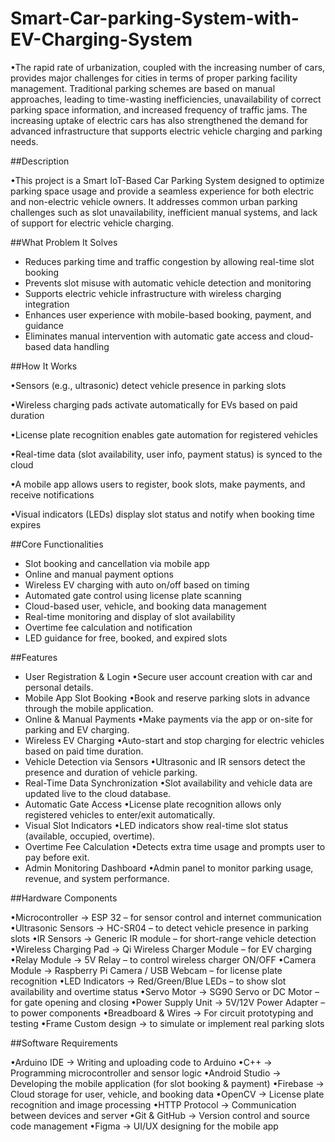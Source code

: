 # Smart-Car-parking-System-with-EV-Charging-System
•The rapid rate of urbanization, coupled with the increasing number of cars, provides major challenges for cities in terms of proper parking facility management. Traditional parking schemes are based on manual approaches, leading to time-wasting inefficiencies, unavailability of correct parking space information, and increased frequency of traffic jams. The increasing uptake of electric cars has also strengthened the demand for advanced infrastructure that supports electric vehicle charging and parking needs.

##Description

•This project is a Smart IoT-Based Car Parking System designed to optimize parking space usage and provide a seamless experience for both electric and non-electric vehicle owners. It addresses common urban parking challenges such as slot unavailability, inefficient manual systems, and lack of support for electric vehicle charging.

##What Problem It Solves
- Reduces parking time and traffic congestion by allowing real-time slot booking
- Prevents slot misuse with automatic vehicle detection and monitoring
- Supports electric vehicle infrastructure with wireless charging integration
- Enhances user experience with mobile-based booking, payment, and guidance
- Eliminates manual intervention with automatic gate access and cloud-based data handling

##How It Works

•Sensors (e.g., ultrasonic) detect vehicle presence in parking slots

•Wireless charging pads activate automatically for EVs based on paid duration

•License plate recognition enables gate automation for registered vehicles

•Real-time data (slot availability, user info, payment status) is synced to the cloud

•A mobile app allows users to register, book slots, make payments, and receive notifications

•Visual indicators (LEDs) display slot status and notify when booking time expires

##Core Functionalities
- Slot booking and cancellation via mobile app
- Online and manual payment options
- Wireless EV charging with auto on/off based on timing
- Automated gate control using license plate scanning
- Cloud-based user, vehicle, and booking data management
- Real-time monitoring and display of slot availability
- Overtime fee calculation and notification
- LED guidance for free, booked, and expired slots

##Features
- User Registration & Login
    •Secure user account creation with car and personal details.
- Mobile App Slot Booking
    •Book and reserve parking slots in advance through the mobile application.
- Online & Manual Payments
    •Make payments via the app or on-site for parking and EV charging.
- Wireless EV Charging
    •Auto-start and stop charging for electric vehicles based on paid time duration.
- Vehicle Detection via Sensors
    •Ultrasonic and IR sensors detect the presence and duration of vehicle parking.
- Real-Time Data Synchronization
    •Slot availability and vehicle data are updated live to the cloud database.
- Automatic Gate Access
    •License plate recognition allows only registered vehicles to enter/exit automatically.
- Visual Slot Indicators
    •LED indicators show real-time slot status (available, occupied, overtime).
- Overtime Fee Calculation
    •Detects extra time usage and prompts user to pay before exit.
- Admin Monitoring Dashboard
    •Admin panel to monitor parking usage, revenue, and system performance.

##Hardware Components

•Microcontroller → ESP 32 – for sensor control and internet communication
•Ultrasonic Sensors → HC-SR04 – to detect vehicle presence in parking slots
•IR Sensors → Generic IR module – for short-range vehicle detection
•Wireless Charging Pad → Qi Wireless Charger Module – for EV charging
•Relay Module → 5V Relay – to control wireless charger ON/OFF
•Camera Module → Raspberry Pi Camera / USB Webcam – for license plate recognition
•LED Indicators → Red/Green/Blue LEDs – to show slot availability and overtime status
•Servo Motor → SG90 Servo or DC Motor – for gate opening and closing
•Power Supply Unit → 5V/12V Power Adapter – to power components
•Breadboard & Wires → For circuit prototyping and testing
•Frame	Custom design → to simulate or implement real parking slots

##Software Requirements

•Arduino IDE → Writing and uploading code to Arduino
•C++ → Programming microcontroller and sensor logic
•Android Studio → Developing the mobile application (for slot booking & payment)
•Firebase → Cloud storage for user, vehicle, and booking data
•OpenCV → License plate recognition and image processing
•HTTP Protocol → Communication between devices and server
•Git & GitHub → Version control and source code management
•Figma → UI/UX designing for the mobile app

